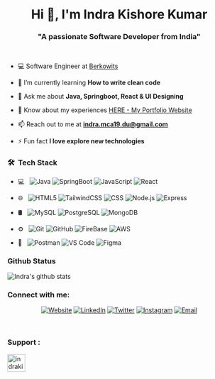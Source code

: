 <h1 align="center">Hi 👋, I'm Indra Kishore Kumar</h1>
<h3 align="center">"A passionate Software Developer from India"</h3>

<br>


- 💻 Software Engineer at [Berkowits](https://berkowits.com/)

- 🌱 I’m currently learning **How to write clean code**

- 💬 Ask me about **Java, Springboot, React & UI Designing**

<!-- - 👨‍💻 All of my projects are available at [HERE](indrakishore.github.io/projects) -->

- 📄 Know about my experiences [HERE - My Portfolio Website](https://indra-kishore.onrender.com/)

- 📫 Reach out to me at **indra.mca19.du@gmail.com** 

- ⚡ Fun fact **I love explore new technologies**


<h3> 🛠 &nbsp;Tech Stack</h3>

- 💻 &nbsp;
  ![Java](https://img.shields.io/badge/-Java-333333?style=flat&logo=Java)
  ![SpringBoot](https://img.shields.io/badge/-SpringBoot-333333?style=flat&logo=Spring)
  ![JavaScript](https://img.shields.io/badge/-JavaScript-333333?style=flat&logo=JavaScript)
  ![React](https://img.shields.io/badge/-React-333333?style=flat&logo=React)


- 🌐 &nbsp;
  ![HTML5](https://img.shields.io/badge/-HTML5-333333?style=flat&logo=HTML5)
  ![TailwindCSS](https://img.shields.io/badge/-TailwindCSS-333333?style=flat&logo=TailwindCSS)
  ![CSS](https://img.shields.io/badge/-CSS-333333?style=flat&logo=CSS3&logoColor=1572B6)
  ![Node.js](https://img.shields.io/badge/-Node.js-333333?style=flat&logo=node.js)
  ![Express](https://img.shields.io/badge/-Express-333333?style=flat&logo=Express&logoColor=dddddd)
  
- 🛢 &nbsp;
  ![MySQL](https://img.shields.io/badge/-MySQL-333333?style=flat&logo=mysql)
  ![PostgreSQL](https://img.shields.io/badge/-PostgreSQL-333333?style=flat&logo=PostgreSQL)
  ![MongoDB](https://img.shields.io/badge/-MongoDB-333333?style=flat&logo=mongodb)
  
- ⚙️ &nbsp;
  ![Git](https://img.shields.io/badge/-Git-333333?style=flat&logo=git)
  ![GitHub](https://img.shields.io/badge/-GitHub-333333?style=flat&logo=github)
  ![FireBase](https://img.shields.io/badge/-FireBase-333333?style=flat&logo=firebase)
  ![AWS](https://img.shields.io/badge/-AWS-333333?style=flat&logo=aws)

- 🔧 &nbsp;
  ![Postman](https://img.shields.io/badge/-Postman-333333?style=flat&logo=postman)
  ![VS Code](https://img.shields.io/badge/-VSCode-333333?style=flat&logo=vscode)
  ![Figma](https://img.shields.io/badge/-Figma-333333?style=flat&logo=figma)
 
  

### Github Status
![Indra's github stats](https://github-readme-stats.vercel.app/api?username=indrakishore&bg_color=0,3E5151,ffca8d&title_color=fff&text_color=fff)


### Connect with me:

<p align="center">
<a href="https://indrakishore.github.io"><img alt="Website" src="https://img.shields.io/badge/Website-indrakishore.github.io-blue?style=flat-square&logo=google-chrome"></a>
<a href="https://www.linkedin.com/in/indrakishore/"><img alt="LinkedIn" src="https://img.shields.io/badge/LinkedIn-Indra%20Kishore-blue?style=flat-square&logo=linkedin"></a>
<a href="https://www.twitter.com/#"><img alt="Twitter" src="https://img.shields.io/badge/Twitter-indra5991-blue?style=flat-square&logo=twitter"></a>
<a href="https://www.instagram.com/indra.kishore/"><img alt="Instagram" src="https://img.shields.io/badge/Instagram-indra.kishore-blue?style=flat-square&logo=instagram"></a>
<a href="mailto:indra.mca19.du@gmail.com"><img alt="Email" src="https://img.shields.io/badge/Email-indra.mca19.du@gmail.com-blue?style=flat-square&logo=gmail"></a>
</p>
<br/>

### Support :
<p><a href="https://www.buymeacoffee.com/indrakishore"> <img align="left" src="https://cdn.buymeacoffee.com/buttons/v2/default-yellow.png" height="40"  alt="indrakishore" /></a></p><br><br>


[linkedin]: https://linkedin.com/in/indrakishore
[twitter]: https://twitter.com/#
[Medium]: https://medium.com/@indra-mca19-du
[website]: https://indra-kishore.onrender.com/
[instagram]: https://www.instagram.com/indra.kishore/
[mail]: indra.mca19.du@gmail.com

